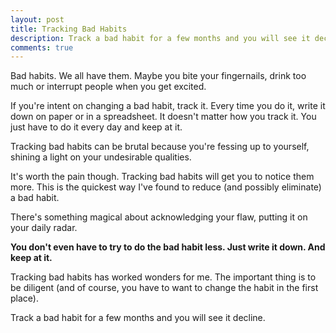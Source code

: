 ```yaml
---
layout: post
title: Tracking Bad Habits
description: Track a bad habit for a few months and you will see it decline.
comments: true
---
```

Bad habits.  We all have them.  Maybe you bite your fingernails, drink too much or interrupt people when you get excited.

If you're intent on changing a bad habit, track it.  Every time you do it, write it down on paper or in a spreadsheet. It doesn't matter how you track it.  You just have to do it every day and keep at it.

Tracking bad habits can be brutal because you're fessing up to yourself, shining a light on your undesirable qualities.

It's worth the pain though.  Tracking bad habits will get you to notice them more.  This is the quickest way I've found to reduce (and possibly eliminate) a bad habit.

There's something magical about acknowledging your flaw, putting it on your daily radar.

**You don't even have to try to do the bad habit less.  Just write it down.  And keep at it.**

Tracking bad habits has worked wonders for me.  The important thing is to be diligent (and of course, you have to want to change the habit in the first place).

Track a bad habit for a few months and you will see it decline.
